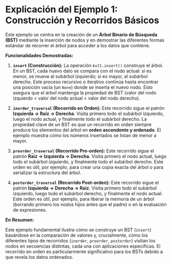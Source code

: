 # Explicación del Ejemplo 1: Construcción y Recorridos Básicos

Este ejemplo se centra en la creación de un **Árbol Binario de Búsqueda (BST)** mediante la inserción de nodos y en demostrar las diferentes formas estándar de recorrer el árbol para acceder a los datos que contiene.

**Funcionalidades Demostradas:**

1.  **`insert` (Construcción):** La operación `bst1.insert()` construye el árbol. En un BST, cada nuevo dato se compara con el nodo actual: si es menor, se mueve al subárbol izquierdo; si es mayor, al subárbol derecho. Este proceso recursivo o iterativo continúa hasta encontrar una posición vacía (un `None`) donde se inserta el nuevo nodo. Esto asegura que el árbol mantenga la propiedad de BST (valor del nodo izquierdo < valor del nodo actual < valor del nodo derecho).

2.  **`inorder_traversal` (Recorrido en Orden):** Este recorrido sigue el patrón **Izquierda -> Raíz -> Derecha**. Visita primero todo el subárbol izquierdo, luego el nodo actual, y finalmente todo el subárbol derecho. La propiedad clave de un BST es que un recorrido en orden siempre produce los elementos del árbol en **orden ascendente y ordenado**. El ejemplo muestra cómo los números insertados se listan de menor a mayor.

3.  **`preorder_traversal` (Recorrido Pre-orden):** Este recorrido sigue el patrón **Raíz -> Izquierda -> Derecha**. Visita primero el nodo actual, luego todo el subárbol izquierdo, y finalmente todo el subárbol derecho. Este orden es útil, por ejemplo, para crear una copia exacta del árbol o para serializar la estructura del árbol.

4.  **`postorder_traversal` (Recorrido Post-orden):** Este recorrido sigue el patrón **Izquierda -> Derecha -> Raíz**. Visita primero todo el subárbol izquierdo, luego todo el subárbol derecho, y finalmente el nodo actual. Este orden es útil, por ejemplo, para liberar la memoria de un árbol (borrando primero los nodos hijos antes que el padre) o en la evaluación de expresiones.

**En Resumen:**

Este ejemplo fundamental ilustra cómo se construye un BST (`insert`) basándose en la comparación de valores y, crucialmente, cómo los diferentes tipos de recorridos (`inorder`, `preorder`, `postorder`) visitan los nodos en secuencias distintas, cada una con aplicaciones específicas. El recorrido en orden es particularmente significativo para los BSTs debido a que revela los datos ordenados.
